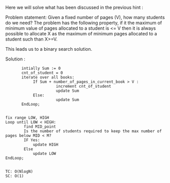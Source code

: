 Here we will solve what has been discussed in the previous hint :

Problem statement: Given a fixed number of pages (V),  how many students do we need?
The problem has the following property, if it the maximum of minimum value of pages allocated to a student is <= V then it is always
possible to allocate X as the maximum of minimum pages allocated to a student such than X>=V.

This leads us to a binary search solution. 



Solution :
```       simple simulation approach
       intially Sum := 0
       cnt_of_student = 0
       iterate over all books:
            If Sum + number_of_pages_in_current_book > V :
                      increment cnt_of_student
                      update Sum
            Else:
                      update Sum
       EndLoop;
    
```

    fix range LOW, HIGH
    Loop until LOW < HIGH:
            find MID_point
            Is the number of students required to keep the max number of pages below MID < M? 
            IF Yes:
                update HIGH
            Else
                update LOW
    EndLoop;

    
    TC: O(NlogN)
    SC: O(1)
